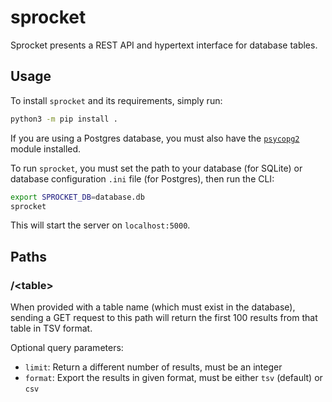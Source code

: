 # sprocket

Sprocket presents a REST API and hypertext interface for database tables.

## Usage

To install `sprocket` and its requirements, simply run:
```bash
python3 -m pip install .
```

If you are using a Postgres database, you must also have the [`psycopg2`](https://pypi.org/project/psycopg2/) module installed.

To run `sprocket`, you must set the path to your database (for SQLite) or database configuration `.ini` file (for Postgres), then run the CLI:
```bash
export SPROCKET_DB=database.db
sprocket
```

This will start the server on `localhost:5000`.

## Paths

### /\<table\>

When provided with a table name (which must exist in the database), sending a GET request to this path will return the first 100 results from that table in TSV format.

Optional query parameters:
* `limit`: Return a different number of results, must be an integer
* `format`: Export the results in given format, must be either `tsv` (default) or `csv`
